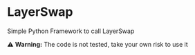 # LayerSwap
Simple Python Framework to call LayerSwap

⚠️ **Warning:** The code is not tested, take your own risk to use it
